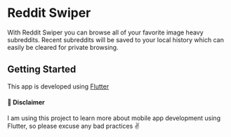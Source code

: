 # Reddit Swiper

With Reddit Swiper you can browse all of your favorite image heavy subreddits. Recent subreddits will be saved to your local history which can easily be cleared for private browsing.

## Getting Started

This app is developed using [Flutter](https://flutter.dev/)

#### 🚧 Disclaimer

I am using this project to learn more about mobile app development using Flutter, so please excuse any bad practices ✌️
